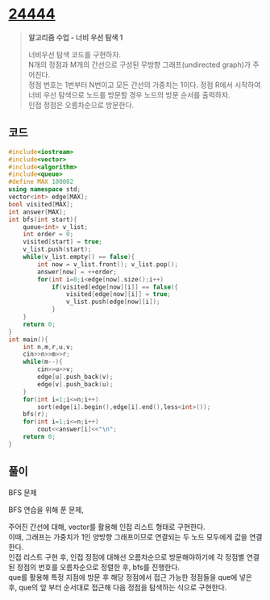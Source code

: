 # [24444](https://www.acmicpc.net/problem/24444)

> __알고리즘 수업 - 너비 우선 탐색 1__
>
> 너비우선 탐색 코드를 구현하자.  
> N개의 정점과 M개의 간선으로 구성된 무방향 그래프(undirected graph)가 주어진다.  
> 정점 번호는 1번부터 N번이고 모든 간선의 가중치는 1이다. 정점 R에서 시작하여 너비 우선 탐색으로 노드를 방문할 경우 노드의 방문 순서를 출력하자.  
> 인접 정점은 오름차순으로 방문한다.  

## 코드

```c++
#include<iostream>
#include<vector>
#include<algorithm>
#include<queue>
#define MAX 100002
using namespace std;
vector<int> edge[MAX];
bool visited[MAX];
int answer[MAX];
int bfs(int start){
    queue<int> v_list;
    int order = 0;
    visited[start] = true;
    v_list.push(start);
    while(v_list.empty() == false){
        int now = v_list.front(); v_list.pop();
        answer[now] = ++order;
        for(int i=0;i<edge[now].size();i++)
            if(visited[edge[now][i]] == false){
                visited[edge[now][i]] = true;
                v_list.push(edge[now][i]);
            }
    }
    return 0;
}
int main(){
    int n,m,r,u,v;
    cin>>n>>m>>r;
    while(m--){
        cin>>u>>v;
        edge[u].push_back(v);
        edge[v].push_back(u);
    }
    for(int i=1;i<=n;i++)
        sort(edge[i].begin(),edge[i].end(),less<int>());
    bfs(r);
    for(int i=1;i<=n;i++)
        cout<<answer[i]<<"\n";
    return 0;
}
```

## 풀이

BFS 문제

BFS 연습을 위해 푼 문제,  

주어진 간선에 대해, vector를 활용해 인접 리스트 형태로 구현한다.  
이때, 그래프는 가중치가 1인 양방향 그래프이므로 연결되는 두 노드 모두에게 값을 연결한다.  
인접 리스트 구현 후, 인접 정점에 대해선 오름차순으로 방문해야하기에 각 정점별 연결된 정점의 번호를 오름차순으로 정렬한 후, bfs를 진행한다.  
que를 활용해 특정 지점에 방문 후 해당 정점에서 접근 가능한 정점들을 que에 넣은 후, que의 앞 부터 순서대로 접근해 다음 정점을 탐색하는 식으로 구현한다.  
